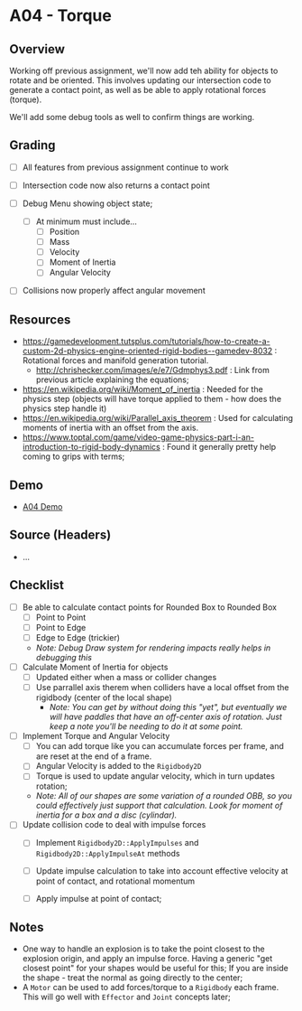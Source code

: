 A04 - Torque
======

## Overview
Working off previous assignment, we'll now add teh ability for objects to rotate and be oriented.  This involves updating our intersection code to generate a contact point, as well as be able to apply rotational forces (torque).  

We'll add some debug tools as well to confirm things are working.  


## Grading 
- [ ] All features from previous assignment continue to work
- [ ] Intersection code now also returns a contact point
- [ ] Debug Menu showing object state; 
    - [ ] At minimum must include...
        - [ ] Position
        - [ ] Mass
        - [ ] Velocity
        - [ ] Moment of Inertia
        - [ ] Angular Velocity
- [ ] Collisions now properly affect angular movement


## Resources
- https://gamedevelopment.tutsplus.com/tutorials/how-to-create-a-custom-2d-physics-engine-oriented-rigid-bodies--gamedev-8032 : Rotational forces and manifold generation tutorial.  
  - http://chrishecker.com/images/e/e7/Gdmphys3.pdf : Link from previous article explaining the equations;
- https://en.wikipedia.org/wiki/Moment_of_inertia : Needed for the physics step (objects will have torque applied to them - how does the physics step handle it)
- https://en.wikipedia.org/wiki/Parallel_axis_theorem : Used for calculating moments of inertia with an offset from the axis.
- https://www.toptal.com/game/video-game-physics-part-i-an-introduction-to-rigid-body-dynamics : Found it generally pretty help coming to grips with terms; 

## Demo
- [A04 Demo](./mp2.a04.zip)

## Source (Headers)
- ...

## Checklist
- [ ] Be able to calculate contact points for Rounded Box to Rounded Box
  - [ ] Point to Point
  - [ ] Point to Edge
  - [ ] Edge to Edge  (trickier)
  - *Note: Debug Draw system for rendering impacts really helps in debugging this*
- [ ] Calculate Moment of Inertia for objects
    - [ ] Updated either when a mass or collider changes
    - [ ] Use parrallel axis therem when colliders have a local offset from the rigidbody (center of the local shape)
        - *Note: You can get by without doing this "yet", but eventually we will have paddles that have an off-center axis of rotation.  Just keep a note you'll be needing to do it at some point.*
- [ ] Implement Torque and Angular Velocity
    - [ ] You can add torque like you can accumulate forces per frame, and are reset at the end of a frame. 
    - [ ] Angular Velocity is added to the `Rigidbody2D`
    - [ ] Torque is used to update angular velocity, which in turn updates rotation; 
    - *Note: All of our shapes are some variation of a rounded OBB, so you could effectively just support that calculation.  Look for moment of inertia for a box and a disc (cylindar).*
- [ ] Update collision code to deal with impulse forces
    - [ ] Implement `Rigidbody2D::ApplyImpulses` and `Rigidbody2D::ApplyImpulseAt` methods
    - [ ] Update impulse calculation to take into account effective velocity at point of contact, and rotational momentum
    - [ ] Apply impulse at point of contact; 


## Notes
- One way to handle an explosion is to take the point closest to the explosion origin, and apply an impulse force.  Having a generic "get closest point" for your shapes would be useful for this;  If you are inside the shape - treat the normal as going directly to the center; 
- A `Motor` can be used to add forces/torque to a `Rigidbody` each frame.  This will go well with `Effector` and `Joint` concepts later; 
